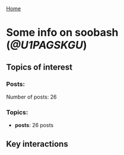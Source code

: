 [Home](https://kelu124.github.io/echommunity/)

# Some info on __soobash__ (_@U1PAGSKGU_)


## Topics of interest

### Posts: 

Number of posts: 26

### Topics:

* __posts__: 26 posts

## Key interactions 

